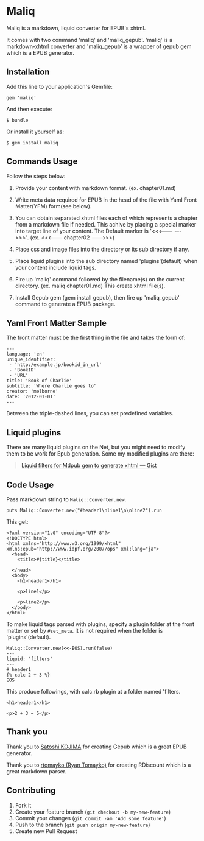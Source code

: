 # Maliq

Maliq is a markdown, liquid converter for EPUB's xhtml.

It comes with two command 'maliq' and 'maliq\_gepub'. 'maliq' is a markdown-xhtml converter and 'maliq\_gepub' is a wrapper of gepub gem which is a EPUB generator.

## Installation

Add this line to your application's Gemfile:

    gem 'maliq'

And then execute:

    $ bundle

Or install it yourself as:

    $ gem install maliq

## Commands Usage

Follow the steps below:

1. Provide your content with markdown format. (ex. chapter01.md)

2. Write meta data required for EPUB in the head of the file with Yaml Front Matter(YFM) form(see below).

3. You can obtain separated xhtml files each of which represents a chapter from a markdown file if needed. This achive by placing a special marker into target line of your content. The Default marker is '<<<--- <filename> --->>>'. (ex. <<<--- chapter02 --->>>)

4. Place css and image files into the directory or its sub directory if any.

5. Place liquid plugins into the sub directory named 'plugins'(default) when your content include liquid tags.

6. Fire up 'maliq' command followed by the filename(s) on the current directory. (ex. maliq chapter01.md) This create xhtml file(s).

7. Install Gepub gem (gem install gepub), then fire up 'maliq_gepub' command to generate a EPUB package.

## Yaml Front Matter Sample
The front matter must be the first thing in the file and takes the form of:

    ---
    language: 'en'
    unique_identifier:
     - 'http:/example.jp/bookid_in_url'
     - 'BookID'
     - 'URL'
    title: 'Book of Charlie'
    subtitle: 'Where Charlie goes to'
    creator: 'melborne'
    date: '2012-01-01'
    ---

Between the triple-dashed lines, you can set predefined variables.

## Liquid plugins
There are many liquid plugins on the Net, but you might need to modify them to be work for Epub generation. Some my modified plugins are there:

> [Liquid filters for Mdpub gem to generate xhtml — Gist](https://gist.github.com/4134497 'Liquid filters for Mdpub gem to generate xhtml — Gist')


## Code Usage

Pass markdown string to `Maliq::Converter.new`.

    puts Maliq::Converter.new("#header1\nline1\n\nline2").run

This get:

    <?xml version="1.0" encoding="UTF-8"?>
    <!DOCTYPE html>
    <html xmlns="http://www.w3.org/1999/xhtml" xmlns:epub="http://www.idpf.org/2007/ops" xml:lang="ja">
      <head>
        <title>#{title}</title>
        
      </head>
      <body>
        <h1>header1</h1>

        <p>line1</p>

        <p>line2</p>
      </body>
    </html>

To make liquid tags parsed with plugins, specify a plugin folder at the front matter or set by `#set_meta`. It is not required when the folder is 'plugins'(default).

    Maliq::Converter.new(<<-EOS).run(false)
    ---
    liquid: 'filters'
    ---
    # header1
    {% calc 2 + 3 %}
    EOS

This produce followings, with calc.rb plugin at a folder named 'filters.

    <h1>header1</h1>

    <p>2 + 3 = 5</p>


## Thank you

Thank you to [Satoshi KOJIMA](https://github.com/skoji) for creating Gepub which is a great EPUB generator.

Thank you to [rtomayko (Ryan Tomayko)](https://github.com/rtomayko) for creating RDiscount which is a great markdown parser.

## Contributing

1. Fork it
2. Create your feature branch (`git checkout -b my-new-feature`)
3. Commit your changes (`git commit -am 'Add some feature'`)
4. Push to the branch (`git push origin my-new-feature`)
5. Create new Pull Request
